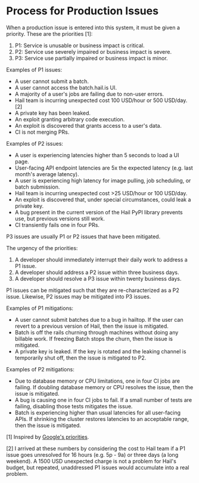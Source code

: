 # Process for Production Issues

When a production issue is entered into this system, it must be given a priority. These are the priorities [1]:
1. P1: Service is unusable or business impact is critical.
2. P2: Service use severely impaired or business impact is severe.
3. P3: Service use partially impaired or business impact is minor.

Examples of P1 issues:
- A user cannot submit a batch.
- A user cannot access the batch.hail.is UI.
- A majority of a user's jobs are failing due to non-user errors.
- Hail team is incurring unexpected cost 100 USD/hour or 500 USD/day. [2]
- A private key has been leaked.
- An exploit granting arbitrary code execution.
- An exploit is discovered that grants access to a user's data.
- CI is not merging PRs.

Examples of P2 issues:
- A user is experiencing latencies higher than 5 seconds to load a UI page.
- User-facing API endpoint latencies are 5x the expected latency (e.g. last month's average latency).
- A user is experiencing high latency for image pulling, job scheduling, or batch submission.
- Hail team is incurring unexpected cost >25 USD/hour or 100 USD/day.
- An exploit is discovered that, under special circumstances, could leak a private key.
- A bug present in the current version of the Hail PyPI library prevents use, but previous versions
  still work.
- CI transiently fails one in four PRs.

P3 issues are usually P1 or P2 issues that have been mitigated.

The urgency of the priorities:
1. A developer should immediately interrupt their daily work to address a P1 issue.
2. A developer should address a P2 issue within three business days.
3. A developer should resolve a P3 issue within twenty business days.

P1 issues can be mitigated such that they are re-characterized as a P2 issue. Likewise, P2 issues
may be mitigated into P3 issues.

Examples of P1 mitigations:
- A user cannot submit batches due to a bug in hailtop. If the user can revert to a previous version
  of Hail, then the issue is mitigated.
- Batch is off the rails churning through machines without doing any billable work. If freezing
  Batch stops the churn, then the issue is mitigated.
- A private key is leaked. If the key is rotated and the leaking channel is temporarily shut off,
  then the issue is mitigated to P2.

Examples of P2 mitigations:
- Due to database memory or CPU limitations, one in four CI jobs are failing. If doubling database
  memory or CPU resolves the issue, then the issue is mitigated.
- A bug is causing one in four CI jobs to fail. If a small number of tests are failing, disabling
  those tests mitigates the issue.
- Batch is experiencing higher than usual latencies for all user-facing APIs. If shrinking the
  cluster restores latencies to an acceptable range, then the issue is mitigated.


[1] Inspired by [Google's priorities](https://cloud.google.com/support/docs/procedures#support_case_priority).

[2] I arrived at these numbers by considering the cost to Hail team if a P1 issue goes unresolved
    for 16 hours (e.g. 5p - 9a) or three days (a long weekend). A 1500 USD unexpected charge is not
    a problem for Hail's budget, but repeated, unaddressed P1 issues would accumulate into a real
    problem.

